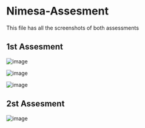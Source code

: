 # Nimesa-Assesment
This file has all the screenshots of both assessments

## 1st Assesment
![image](https://github.com/hire97sourabh/Nimesa-Assesment/assets/140168016/1063ff8f-6f86-4b6f-ad3f-14f7423484c7)


![image](https://github.com/hire97sourabh/Nimesa-Assesment/assets/140168016/8a1eb591-313e-42c4-89b9-dbf2714eb670)

![image](https://github.com/hire97sourabh/Nimesa-Assesment/assets/140168016/66c14d8f-629e-401d-8781-616c5c6866d3)


## 2st Assesment

![image](https://github.com/hire97sourabh/Nimesa-Assesment/assets/140168016/881816d0-374a-48d7-88a9-77e6fad86613)
